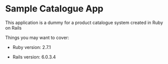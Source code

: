 # Sample Catalogue App

This application is a dummy for a product catalogue system created in Ruby on Rails

Things you may want to cover:

* Ruby version: 2.7.1

* Rails version: 6.0.3.4
